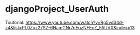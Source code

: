 # djangoProject_UserAuth

Toutorial: https://www.youtube.com/watch?v=Rp5vd34d-z4&list=PL0Zuz27SZ-6NamGNr7dEqzNFEcZ_FAUVX&index=13
